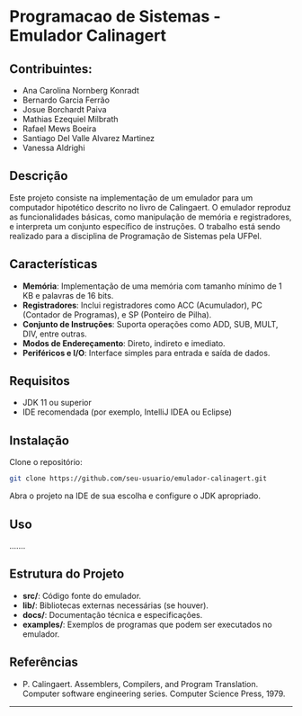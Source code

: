 # Programacao de Sistemas - Emulador Calinagert 
## Contribuintes:
- Ana Carolina Nornberg Konradt
- Bernardo Garcia Ferrão
- Josue Borchardt Paiva
- Mathias Ezequiel Milbrath 
- Rafael Mews Boeira
- Santiago Del Valle Alvarez Martinez 
- Vanessa Aldrighi 


## Descrição

Este projeto consiste na implementação de um emulador para um computador hipotético descrito no livro de Calingaert. O emulador reproduz as funcionalidades básicas, como manipulação de memória e registradores, e interpreta um conjunto específico de instruções. O trabalho está sendo realizado para a disciplina de Programação de Sistemas pela UFPel.

## Características

- **Memória**: Implementação de uma memória com tamanho mínimo de 1 KB e palavras de 16 bits.
- **Registradores**: Inclui registradores como ACC (Acumulador), PC (Contador de Programas), e SP (Ponteiro de Pilha).
- **Conjunto de Instruções**: Suporta operações como ADD, SUB, MULT, DIV, entre outras.
- **Modos de Endereçamento**: Direto, indireto e imediato.
- **Periféricos e I/O**: Interface simples para entrada e saída de dados.

## Requisitos

- JDK 11 ou superior
- IDE recomendada (por exemplo, IntelliJ IDEA ou Eclipse)

## Instalação

Clone o repositório:

```bash
git clone https://github.com/seu-usuario/emulador-calinagert.git
```

Abra o projeto na IDE de sua escolha e configure o JDK apropriado.

## Uso

.......

## Estrutura do Projeto

- **src/**: Código fonte do emulador.
- **lib/**: Bibliotecas externas necessárias (se houver).
- **docs/**: Documentação técnica e especificações.
- **examples/**: Exemplos de programas que podem ser executados no emulador.

## Referências

- P. Calingaert. Assemblers, Compilers, and Program Translation. Computer software engineering series. Computer Science Press, 1979.

---
